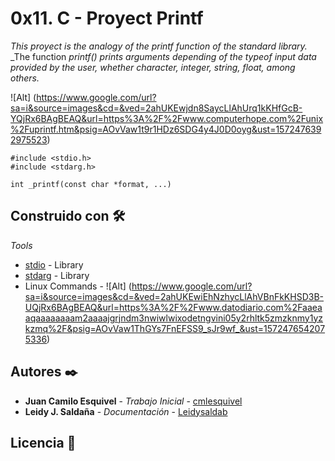 # 0x11. C - Proyect Printf

_This proyect is the analogy of the printf function of the standard library._
_The function _printf() prints arguments depending of the typeof input data provided by the user, whether character, integer, string, float, among others._

![Alt]
(https://www.google.com/url?sa=i&source=images&cd=&ved=2ahUKEwjdn8SaycLlAhUrq1kKHfGcB-YQjRx6BAgBEAQ&url=https%3A%2F%2Fwww.computerhope.com%2Funix%2Fuprintf.htm&psig=AOvVaw1t9r1HDz6SDG4y4J0D0oyg&ust=1572476392975523)


```
#include <stdio.h>
#include <stdarg.h>

int _printf(const char *format, ...)
```


## Construido con 🛠️

_Tools_

* [stdio](http://www.dropwizard.io/1.0.2/docs/) - Library
* [stdarg](https://maven.apache.org/) - Library
*  Linux Commands -
![Alt]
(https://www.google.com/url?sa=i&source=images&cd=&ved=2ahUKEwiEhNzhycLlAhVBnFkKHSD3B-UQjRx6BAgBEAQ&url=https%3A%2F%2Fwww.datodiario.com%2Faaeaaqaaaaaaaam2aaaajgrjndm3nwiwlwixodetngvini05y2rhltk5zmzknmy1yzkzmq%2F&psig=AOvVaw1ThGYs7FnEFSS9_sJr9wf_&ust=1572476542075336)

## Autores ✒️

* **Juan Camilo Esquivel** - *Trabajo Inicial* - [cmlesquivel](https://github.com/cmlesquivel)
* **Leidy J. Saldaña** - *Documentación* - [Leidysaldab](https://github.com/Leidysalda)


## Licencia 📄

